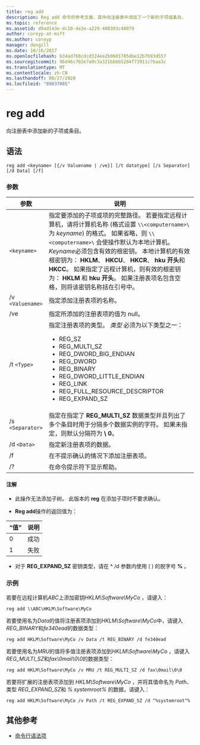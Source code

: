 ```yaml
---
title: reg add
description: Reg add 命令的参考文章，其中向注册表中添加了一个新的子项或条目。
ms.topic: reference
ms.assetid: d9ad143e-dc10-4e2e-a229-408393c40079
author: coreyp-at-msft
ms.author: coreyp
manager: dongill
ms.date: 10/16/2017
ms.openlocfilehash: b34ad768cdcd324ee2b0601785dbe12b7693d557
ms.sourcegitcommit: 96d46c702e7a9c3a321bbbb5284f73911c7baa3c
ms.translationtype: MT
ms.contentlocale: zh-CN
ms.lasthandoff: 08/27/2020
ms.locfileid: "89037085"
---
```

# <a name="reg-add"></a>reg add

向注册表中添加新的子项或条目。

## <a name="syntax"></a>语法

```
reg add <keyname> [{/v Valuename | /ve}] [/t datatype] [/s Separator] [/d Data] [/f]
```

### <a name="parameters"></a>参数

| 参数 | 说明 |
|--|--|
| `<keyname>` | 指定要添加的子项或项的完整路径。 若要指定远程计算机，请将计算机名称 (格式设置 `\\<computername>\` 为 *keyname*) 的格式。 如果省略，则 `\\<computername>\` 会使操作默认为本地计算机。 *Keyname*必须包含有效的根密钥。 本地计算机的有效根密钥为： **HKLM**、 **HKCU**、 **HKCR**、 **hku 开头**和 **HKCC**。 如果指定了远程计算机，则有效的根密钥为： **HKLM** 和 **hku 开头**。 如果注册表项名包含空格，则将该密钥名称括在引号中。 |
| /v `<Valuename>` | 指定添加注册表项的名称。 |
| /ve | 指定所添加的注册表项的值为 null。 |
| /t `<Type>` | 指定注册表项的类型。 *类型* 必须为以下类型之一：<ul><li>REG_SZ</li><li>REG_MULTI_SZ</li><li>REG_DWORD_BIG_ENDIAN</li><li>REG_DWORD</li><li>REG_BINARY</li><li>REG_DWORD_LITTLE_ENDIAN</li><li>REG_LINK</li><li>REG_FULL_RESOURCE_DESCRIPTOR</li><li>REG_EXPAND_SZ</li></ul> |
| /s `<Separator>` | 指定在指定了 **REG_MULTI_SZ** 数据类型并且列出了多个条目时用于分隔多个数据实例的字符。 如果未指定，则默认分隔符为 **\ 0**。 |
| /d `<Data>` | 指定新注册表项的数据。 |
| /f | 在不提示确认的情况下添加注册表项。 |
| /? | 在命令提示符下显示帮助。 |

#### <a name="remarks"></a>注解

- 此操作无法添加子树。 此版本的 **reg** 在添加子项时不要求确认。

- **Reg add**操作的返回值为：

| “值” | 说明 |
|--|--|
| 0 | 成功 |
| 1 | 失败 |

- 对于 **REG_EXPAND_SZ** 密钥类型，请在 **^** /d 参数内使用 ( ) 的脱字号 **%** 。

### <a name="examples"></a>示例

若要在远程计算机*ABC*上添加密钥*HKLM\Software\MyCo* ，请键入：

```
reg add \\ABC\HKLM\Software\MyCo
```

若要使用名为*Data*的值将注册表项添加到*HKLM\Software\MyCo*中，请键入*REG_BINARY*和*fe340ead*的数据类型：

```
reg add HKLM\Software\MyCo /v Data /t REG_BINARY /d fe340ead
```

若要使用名为*MRU*的值将多值注册表项添加到*HKLM\Software\MyCo* ，请键入*REG_MULTI_SZ*和*fax\0mail\0\0*的数据类型：

```
reg add HKLM\Software\MyCo /v MRU /t REG_MULTI_SZ /d fax\0mail\0\0
```

若要将扩展的注册表项添加到 *HKLM\Software\MyCo* ，并将其值命名为 *Path*、类型 *REG_EXPAND_SZ*和 *% systemroot%* 的数据，请键入：

```
reg add HKLM\Software\MyCo /v Path /t REG_EXPAND_SZ /d ^%systemroot^%
```

## <a name="additional-references"></a>其他参考

- [命令行语法项](command-line-syntax-key.md)
